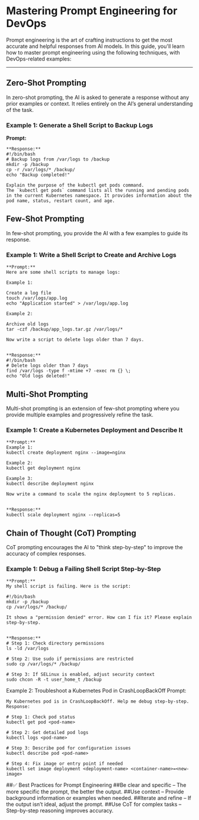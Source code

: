 # Mastering Prompt Engineering for DevOps

Prompt engineering is the art of crafting instructions to get the most accurate and helpful responses from AI models. In this guide, you'll learn how to master prompt engineering using the following techniques, with DevOps-related examples:

---

## Zero-Shot Prompting  
In zero-shot prompting, the AI is asked to generate a response without any prior examples or context. It relies entirely on the AI’s general understanding of the task.

### Example 1: Generate a Shell Script to Backup Logs  
**Prompt:**  

    **Response:**  
    #!/bin/bash
    # Backup logs from /var/logs to /backup
    mkdir -p /backup
    cp -r /var/logs/* /backup/
    echo "Backup completed!"

    Explain the purpose of the kubectl get pods command.
    The `kubectl get pods` command lists all the running and pending pods in the current Kubernetes namespace. It provides information about the pod name, status, restart count, and age.

## Few-Shot Prompting

In few-shot prompting, you provide the AI with a few examples to guide its response.

### Example 1: Write a Shell Script to Create and Archive Logs

    **Prompt:**
    Here are some shell scripts to manage logs:

    Example 1:

    Create a log file
    touch /var/logs/app.log
    echo "Application started" > /var/logs/app.log

    Example 2:

    Archive old logs
    tar -czf /backup/app_logs.tar.gz /var/logs/*

    Now write a script to delete logs older than 7 days.


    **Response:**
    #!/bin/bash
    # Delete logs older than 7 days
    find /var/logs -type f -mtime +7 -exec rm {} \;
    echo "Old logs deleted!"

## Multi-Shot Prompting

Multi-shot prompting is an extension of few-shot prompting where you provide multiple examples and progressively refine the task.

### Example 1: Create a Kubernetes Deployment and Describe It

    **Prompt:**
    Example 1:
    kubectl create deployment nginx --image=nginx

    Example 2:
    kubectl get deployment nginx

    Example 3:
    kubectl describe deployment nginx

    Now write a command to scale the nginx deployment to 5 replicas.


    **Response:**
    kubectl scale deployment nginx --replicas=5


## Chain of Thought (CoT) Prompting

CoT prompting encourages the AI to "think step-by-step" to improve the accuracy of complex responses.

### Example 1: Debug a Failing Shell Script Step-by-Step

    **Prompt:**
    My shell script is failing. Here is the script:

    #!/bin/bash
    mkdir -p /backup
    cp /var/logs/* /backup/

    It shows a "permission denied" error. How can I fix it? Please explain step-by-step.


    **Response:**
    # Step 1: Check directory permissions
    ls -ld /var/logs

    # Step 2: Use sudo if permissions are restricted
    sudo cp /var/logs/* /backup/

    # Step 3: If SELinux is enabled, adjust security context
    sudo chcon -R -t user_home_t /backup
Example 2: Troubleshoot a Kubernetes Pod in CrashLoopBackOff
    Prompt:

    My Kubernetes pod is in CrashLoopBackOff. Help me debug step-by-step.
    Response:

    # Step 1: Check pod status
    kubectl get pod <pod-name>

    # Step 2: Get detailed pod logs
    kubectl logs <pod-name>

    # Step 3: Describe pod for configuration issues
    kubectl describe pod <pod-name>

    # Step 4: Fix image or entry point if needed
    kubectl set image deployment <deployment-name> <container-name>=<new-image>

##✅ Best Practices for Prompt Engineering
##Be clear and specific – The more specific the prompt, the better the output.
##Use context – Provide background information or examples when needed.
##Iterate and refine – If the output isn’t ideal, adjust the prompt.
##Use CoT for complex tasks – Step-by-step reasoning improves accuracy.

